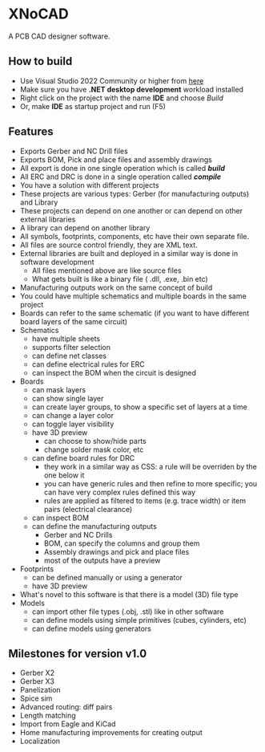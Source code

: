 # XNoCAD
A PCB CAD designer software.

## How to build
- Use Visual Studio 2022 Community or higher from [here](https://www.visualstudio.com/)
- Make sure you have **.NET desktop development** workload installed
- Right click on the project with the name **IDE** and choose *Build*
- Or, make **IDE** as startup project and run (F5)

## Features
- Exports Gerber and NC Drill files
- Exports BOM, Pick and place files and assembly drawings
- All export is done in one single operation which is called ***build***
- All ERC and DRC is done in a single operation called ***compile***
- You have a solution with different projects
- These projects are various types: Gerber (for manufacturing outputs) and Library
- These projects can depend on one another or can depend on other external libraries
- A library can depend on another library
- All symbols, footprints, components, etc have their own separate file.
- All files are source control friendly, they are XML text.
- External libraries are built and deployed in a similar way is done in software development
    - All files mentioned above are like source files
    - What gets built is like a binary file ( .dll, .exe, .bin etc)
- Manufacturing outputs work on the same concept of build
- You could have multiple schematics and multiple boards in the same project
- Boards can refer to the same schematic (if you want to have different board layers of the same circuit)
- Schematics
    - have multiple sheets
    - supports filter selection
    - can define net classes
    - can define electrical rules for ERC
    - can inspect the BOM when the circuit is designed
- Boards
    - can mask layers
    - can show single layer
    - can create layer groups, to show a specific set of layers at a time
    - can change a layer color
    - can toggle layer visibility
    - have 3D preview
        - can choose to show/hide parts
        - change solder mask color, etc
    - can define board rules for DRC
        - they work in a similar way as CSS: a rule will be overriden by the one below it
        - you can have generic rules and then refine to more specific; you can have very complex rules defined this way
        - rules are applied as filtered to items (e.g. trace width) or item pairs (electrical clearance)
    - can inspect BOM
    - can define the manufacturing outputs
        - Gerber and NC Drills
        - BOM, can specify the columns and group them
        - Assembly drawings and pick and place files
        - most of the outputs have a preview
- Footprints
    - can be defined manually or using a generator
    - have 3D preview
- What's novel to this software is that there is a model (3D) file type
- Models
    - can import other file types (.obj, .stl) like in other software
    - can define models using simple primitives (cubes, cylinders, etc)
    - can define models using generators

## Milestones for version v1.0
- Gerber X2
- Gerber X3
- Panelization
- Spice sim
- Advanced routing: diff pairs
- Length matching
- Import from Eagle and KiCad
- Home manufacturing improvements for creating output
- Localization